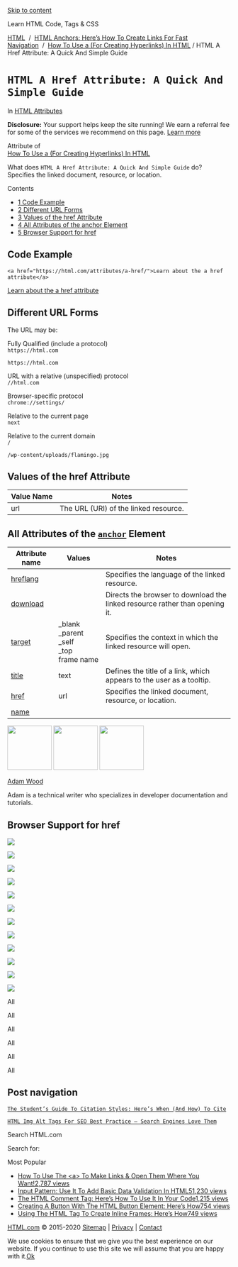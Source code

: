 <a href="#site-main" class="skip-link screen-reader-text">Skip to content</a>

[](https://html.com/)

Learn HTML Code, Tags & CSS

[HTML](https://html.com/)  /  [HTML Anchors: Here’s How To Create Links For Fast Navigation](https://html.com/anchors-links/)  /  [How To Use a (For Creating Hyperlinks) In HTML](https://html.com/tags/a/) / HTML A Href Attribute: A Quick And Simple Guide

# `HTML A Href Attribute: A Quick And Simple Guide`

In <span class="post-meta-category">[HTML Attributes](https://html.com/attributes/)</span>

**Disclosure:** Your support helps keep the site running! We earn a referral fee for some of the services we recommend on this page. [Learn more](https://html.com/disclosure/)

Attribute of  
[How To Use a (For Creating Hyperlinks) In HTML](https://html.com/tags/a/)

What does `HTML A Href Attribute: A Quick And Simple Guide` do?  
Specifies the linked document, resource, or location.

Contents

- [<span class="toc_number toc_depth_1">1</span> Code Example](#Code_Example)
- [<span class="toc_number toc_depth_1">2</span> Different URL Forms](#Different_URL_Forms)
- [<span class="toc_number toc_depth_1">3</span> Values of the href Attribute](#Values_of_the_href_Attribute)
- [<span class="toc_number toc_depth_1">4</span> All Attributes of the anchor Element](#All_Attributes_of_the_anchor_Element)
- [<span class="toc_number toc_depth_1">5</span> Browser Support for href](#Browser_Support_for_href)

## <span id="Code_Example">Code Example</span>

    <a href="https://html.com/attributes/a-href/">Learn about the a href attribute</a>

[Learn about the a href attribute](https://html.com/attributes/a-href/)

<span class="underline"></span>

## <span id="Different_URL_Forms">Different URL Forms</span>

The URL may be:

Fully Qualified (include a protocol)  
`https://html.com`

`https://html.com`

URL with a relative (unspecified) protocol  
`//html.com`

Browser-specific protocol  
`chrome://settings/`

Relative to the current page  
`next`

Relative to the current domain  
`/`

`/wp-content/uploads/flamingo.jpg`

## <span id="Values_of_the_href_Attribute">Values of the href Attribute</span>

<table><thead><tr class="header"><th>Value Name</th><th>Notes</th></tr></thead><tbody><tr class="odd"><td>url</td><td>The URL (URI) of the linked resource.</td></tr></tbody></table>

## <span id="All_Attributes_of_the_anchor_Element">All Attributes of the [`anchor`](https://html.com/tags/a/) Element</span>

<table><thead><tr class="header"><th>Attribute name</th><th>Values</th><th>Notes</th></tr></thead><tbody><tr class="odd"><td><a href="https://html.com/attributes/a-hreflang/">hreflang</a></td><td></td><td>Specifies the language of the linked resource.</td></tr><tr class="even"><td><a href="https://html.com/attributes/a-download/">download</a></td><td></td><td>Directs the browser to download the linked resource rather than opening it.</td></tr><tr class="odd"><td><a href="https://html.com/attributes/a-target/">target</a></td><td>_blank<br />
_parent<br />
_self<br />
_top<br />
frame name</td><td>Specifies the context in which the linked resource will open.</td></tr><tr class="even"><td><a href="https://html.com/attributes/a-title/">title</a></td><td>text</td><td>Defines the title of a link, which appears to the user as a tooltip.</td></tr><tr class="odd"><td><a href="https://html.com/attributes/a-href/">href</a></td><td>url</td><td>Specifies the linked document, resource, or location.</td></tr><tr class="even"><td><a href="https://html.com/attributes/a-name/">name</a></td><td></td><td></td></tr></tbody></table>

<img src="http://html.com/wp-content/plugins/a3-lazy-load/assets/images/lazy_placeholder.gif" class="lazy lazy-hidden avatar avatar-100 photo" width="100" height="100" />

<img src="http://html.com/wp-content/plugins/a3-lazy-load/assets/images/lazy_placeholder.gif" class="lazy lazy-hidden avatar avatar-100 photo" width="100" height="100" />

<img src="https://secure.gravatar.com/avatar/3af4194cc38fbc6d4e68fbe7536347d5?s=100&amp;d=mm&amp;r=g" class="avatar avatar-100 photo" srcset="https://secure.gravatar.com/avatar/3af4194cc38fbc6d4e68fbe7536347d5?s=200&amp;d=mm&amp;r=g 2x" width="100" height="100" />

[Adam Wood](https://html.com/author/html/)

<span class="fn">Adam is a technical writer who specializes in developer documentation and tutorials.</span>

[<span class="saboxplugin-icon-grey saboxplugin-icon-linkedin"></span>](https://www.linkedin.com/in/adammichaelwood)

<span id="tho-end-content" style="display: block; visibility: hidden;"></span>

## <span id="Browser_Support_for_href">Browser Support for href</span>

<img src="http://html.com/wp-content/plugins/a3-lazy-load/assets/images/lazy_placeholder.gif" class="lazy lazy-hidden" />

![](https://html.com/wp-content/plugins/htmlcodetutorial-plugin/assets/images/ie-true.png)

<img src="http://html.com/wp-content/plugins/a3-lazy-load/assets/images/lazy_placeholder.gif" class="lazy lazy-hidden" />

![](https://html.com/wp-content/plugins/htmlcodetutorial-plugin/assets/images/firefox-true.png)

<img src="http://html.com/wp-content/plugins/a3-lazy-load/assets/images/lazy_placeholder.gif" class="lazy lazy-hidden" />

![](https://html.com/wp-content/plugins/htmlcodetutorial-plugin/assets/images/chrome-true.png)

<img src="http://html.com/wp-content/plugins/a3-lazy-load/assets/images/lazy_placeholder.gif" class="lazy lazy-hidden" />

![](https://html.com/wp-content/plugins/htmlcodetutorial-plugin/assets/images/edge-true.png)

<img src="http://html.com/wp-content/plugins/a3-lazy-load/assets/images/lazy_placeholder.gif" class="lazy lazy-hidden" />

![](https://html.com/wp-content/plugins/htmlcodetutorial-plugin/assets/images/safari-true.png)

<img src="http://html.com/wp-content/plugins/a3-lazy-load/assets/images/lazy_placeholder.gif" class="lazy lazy-hidden" />

![](https://html.com/wp-content/plugins/htmlcodetutorial-plugin/assets/images/opera-true.png)

<span class="browser-supported">All</span>

<span class="browser-supported">All</span>

<span class="browser-supported">All</span>

<span class="browser-supported">All</span>

<span class="browser-supported">All</span>

<span class="browser-supported">All</span>

## Post navigation

[<span class="nav-link-label"><span class="genericon genericon-previous"></span></span>`The Student’s Guide To Citation Styles: Here’s When (And How) To Cite`](https://html.com/resources/citation-guide/)

[`HTML Img Alt Tags For SEO Best Practice – Search Engines Love Them`<span class="nav-link-label"><span class="genericon genericon-next"></span></span>](https://html.com/attributes/img-alt/)

Search HTML.com

<span class="screen-reader-text">Search for:</span>

Most Popular

- <a href="https://html.com/attributes/a-target/" class="popular_posts_bars_link">How To Use The &lt;a&gt; To Make Links &amp; Open Them Where You Want!</a><span class="popular_posts_bars_comment_count_hold"><a href="https://html.com/attributes/a-target/#comments" class="popular_posts_bars_comment_count">2,787 views</a><span class="popular_posts_bars_comment_count_triangle"></span></span>
- <a href="https://html.com/attributes/input-pattern/" class="popular_posts_bars_link">Input Pattern: Use It To Add Basic Data Validation In HTML5</a><span class="popular_posts_bars_comment_count_hold"><a href="https://html.com/attributes/input-pattern/#comments" class="popular_posts_bars_comment_count">1,230 views</a><span class="popular_posts_bars_comment_count_triangle"></span></span>
- <a href="https://html.com/tags/comment-tag/" class="popular_posts_bars_link">The HTML Comment Tag: Here’s How To Use It In Your Code</a><span class="popular_posts_bars_comment_count_hold"><a href="https://html.com/tags/comment-tag/#comments" class="popular_posts_bars_comment_count">1,215 views</a><span class="popular_posts_bars_comment_count_triangle"></span></span>
- <a href="https://html.com/tags/button/" class="popular_posts_bars_link">Creating A Button With The HTML Button Element: Here’s How</a><span class="popular_posts_bars_comment_count_hold"><a href="https://html.com/tags/button/#comments" class="popular_posts_bars_comment_count">754 views</a><span class="popular_posts_bars_comment_count_triangle"></span></span>
- <a href="https://html.com/tags/iframe/" class="popular_posts_bars_link">Using The HTML Tag To Create Inline Frames: Here’s How</a><span class="popular_posts_bars_comment_count_hold"><a href="https://html.com/tags/iframe/#comments" class="popular_posts_bars_comment_count">749 views</a><span class="popular_posts_bars_comment_count_triangle"></span></span>

[HTML.com](https://html.com/) © 2015-2020 [Sitemap](https://html.com/sitemap/) | [Privacy](https://html.com/privacy/) | [Contact](https://html.com/contact/)

<span id="cn-notice-text" class="cn-text-container">We use cookies to ensure that we give you the best experience on our website. If you continue to use this site we will assume that you are happy with it.</span><span id="cn-notice-buttons" class="cn-buttons-container"><a href="#" id="cn-accept-cookie" class="cn-set-cookie cn-button bootstrap button">Ok</a></span><a href="javascript:void(0);" id="cn-close-notice" class="cn-close-icon"></a>

